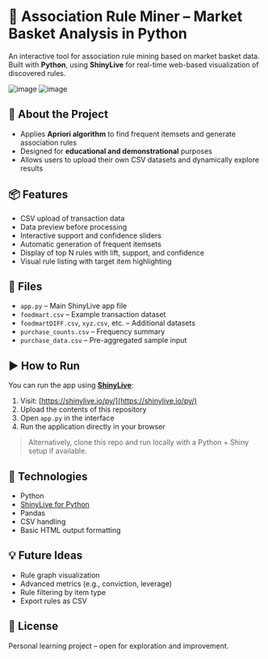 
# 🛒 Association Rule Miner – Market Basket Analysis in Python

An interactive tool for association rule mining based on market basket data.  
Built with **Python**, using **ShinyLive** for real-time web-based visualization of discovered rules.

![image](https://github.com/user-attachments/assets/326afd0b-15fa-4bbd-84d5-d36a67c0e9be)
![image](https://github.com/user-attachments/assets/dff4ca66-90bf-408d-b48b-e49a5276b20c)


## 🧠 About the Project

- Applies **Apriori algorithm** to find frequent itemsets and generate association rules
- Designed for **educational and demonstrational** purposes
- Allows users to upload their own CSV datasets and dynamically explore results

## 📦 Features

- CSV upload of transaction data
- Data preview before processing
- Interactive support and confidence sliders
- Automatic generation of frequent itemsets
- Display of top N rules with lift, support, and confidence
- Visual rule listing with target item highlighting

## 📁 Files

- `app.py` – Main ShinyLive app file
- `foodmart.csv` – Example transaction dataset
- `foodmartDIFF.csv`, `xyz.csv`, etc. – Additional datasets
- `purchase_counts.csv` – Frequency summary
- `purchase_data.csv` – Pre-aggregated sample input

## ▶️ How to Run

You can run the app using **[ShinyLive](https://shinylive.io/py/)**:

1. Visit: [https://shinylive.io/py/](https://shinylive.io/py/)
2. Upload the contents of this repository
3. Open `app.py` in the interface
4. Run the application directly in your browser

> Alternatively, clone this repo and run locally with a Python + Shiny setup if available.

## 🚀 Technologies

- Python
- [ShinyLive for Python](https://github.com/posit-dev/py-shiny)
- Pandas
- CSV handling
- Basic HTML output formatting

## 💡 Future Ideas

- Rule graph visualization
- Advanced metrics (e.g., conviction, leverage)
- Rule filtering by item type
- Export rules as CSV

## 📜 License

Personal learning project – open for exploration and improvement.
